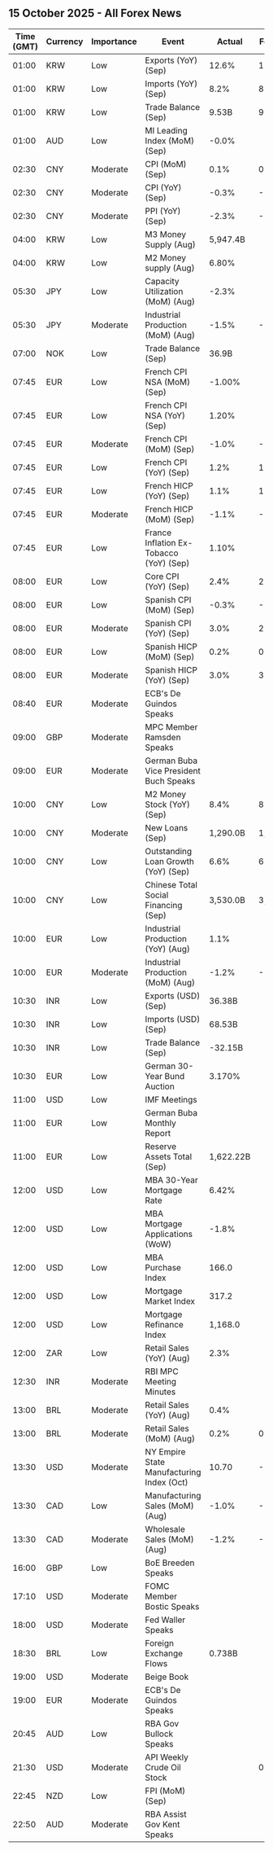 ## 15 October 2025 - All Forex News

| Time (GMT) | Currency | Importance | Event | Actual | Forecast | Previous |
|------|----------|------------|-------|--------|----------|----------|
| 01:00 | KRW | Low | Exports (YoY) (Sep) | 12.6% | 12.7% | 1.2% |
| 01:00 | KRW | Low | Imports (YoY) (Sep) | 8.2% | 8.2% | -4.1% |
| 01:00 | KRW | Low | Trade Balance (Sep) | 9.53B | 9.56B | 6.51B |
| 01:00 | AUD | Low | MI Leading Index (MoM) (Sep) | -0.0% |  | -0.1% |
| 02:30 | CNY | Moderate | CPI (MoM) (Sep) | 0.1% | 0.2% | 0.0% |
| 02:30 | CNY | Moderate | CPI (YoY) (Sep) | -0.3% | -0.2% | -0.4% |
| 02:30 | CNY | Moderate | PPI (YoY) (Sep) | -2.3% | -2.3% | -2.9% |
| 04:00 | KRW | Low | M3 Money Supply (Aug) | 5,947.4B |  | 5,906.8B |
| 04:00 | KRW | Low | M2 Money supply (Aug) | 6.80% |  | 6.40% |
| 05:30 | JPY | Low | Capacity Utilization (MoM) (Aug) | -2.3% |  | -1.1% |
| 05:30 | JPY | Moderate | Industrial Production (MoM) (Aug) | -1.5% | -1.2% | -1.2% |
| 07:00 | NOK | Low | Trade Balance (Sep) | 36.9B |  | 59.9B |
| 07:45 | EUR | Low | French CPI NSA (MoM) (Sep) | -1.00% |  | -1.00% |
| 07:45 | EUR | Low | French CPI NSA (YoY) (Sep) | 1.20% |  | 1.20% |
| 07:45 | EUR | Moderate | French CPI (MoM) (Sep) | -1.0% | -1.0% | 0.4% |
| 07:45 | EUR | Low | French CPI (YoY) (Sep) | 1.2% | 1.2% | 0.9% |
| 07:45 | EUR | Low | French HICP (YoY) (Sep) | 1.1% | 1.1% | 0.8% |
| 07:45 | EUR | Moderate | French HICP (MoM) (Sep) | -1.1% | -1.1% | -1.1% |
| 07:45 | EUR | Low | France Inflation Ex-Tobacco (YoY) (Sep) | 1.10% |  | 0.80% |
| 08:00 | EUR | Low | Core CPI (YoY) (Sep) | 2.4% | 2.3% | 2.4% |
| 08:00 | EUR | Low | Spanish CPI (MoM) (Sep) | -0.3% | -0.4% | 0.0% |
| 08:00 | EUR | Moderate | Spanish CPI (YoY) (Sep) | 3.0% | 2.9% | 2.7% |
| 08:00 | EUR | Low | Spanish HICP (MoM) (Sep) | 0.2% | 0.1% | 0.0% |
| 08:00 | EUR | Moderate | Spanish HICP (YoY) (Sep) | 3.0% | 3.0% | 2.7% |
| 08:40 | EUR | Moderate | ECB's De Guindos Speaks |  |  |  |
| 09:00 | GBP | Moderate | MPC Member Ramsden Speaks |  |  |  |
| 09:00 | EUR | Moderate | German Buba Vice President Buch Speaks |  |  |  |
| 10:00 | CNY | Low | M2 Money Stock (YoY) (Sep) | 8.4% | 8.5% | 8.8% |
| 10:00 | CNY | Moderate | New Loans (Sep) | 1,290.0B | 1,460.0B | 590.0B |
| 10:00 | CNY | Low | Outstanding Loan Growth (YoY) (Sep) | 6.6% | 6.7% | 6.8% |
| 10:00 | CNY | Low | Chinese Total Social Financing (Sep) | 3,530.0B | 3,320.0B | 2,570.0B |
| 10:00 | EUR | Low | Industrial Production (YoY) (Aug) | 1.1% |  | 2.0% |
| 10:00 | EUR | Moderate | Industrial Production (MoM) (Aug) | -1.2% | -1.6% | 0.5% |
| 10:30 | INR | Low | Exports (USD) (Sep) | 36.38B |  | 35.10B |
| 10:30 | INR | Low | Imports (USD) (Sep) | 68.53B |  | 61.59B |
| 10:30 | INR | Low | Trade Balance (Sep) | -32.15B |  | -26.49B |
| 10:30 | EUR | Low | German 30-Year Bund Auction | 3.170% |  | 3.250% |
| 11:00 | USD | Low | IMF Meetings |  |  |  |
| 11:00 | EUR | Low | German Buba Monthly Report |  |  |  |
| 11:00 | EUR | Low | Reserve Assets Total (Sep) | 1,622.22B |  | 1,507.84B |
| 12:00 | USD | Low | MBA 30-Year Mortgage Rate | 6.42% |  | 6.43% |
| 12:00 | USD | Low | MBA Mortgage Applications (WoW) | -1.8% |  | -4.7% |
| 12:00 | USD | Low | MBA Purchase Index | 166.0 |  | 170.6 |
| 12:00 | USD | Low | Mortgage Market Index | 317.2 |  | 323.1 |
| 12:00 | USD | Low | Mortgage Refinance Index | 1,168.0 |  | 1,180.2 |
| 12:00 | ZAR | Low | Retail Sales (YoY) (Aug) | 2.3% |  | 5.7% |
| 12:30 | INR | Moderate | RBI MPC Meeting Minutes |  |  |  |
| 13:00 | BRL | Moderate | Retail Sales (YoY) (Aug) | 0.4% |  | 1.2% |
| 13:00 | BRL | Moderate | Retail Sales (MoM) (Aug) | 0.2% | 0.2% | -0.2% |
| 13:30 | USD | Moderate | NY Empire State Manufacturing Index (Oct) | 10.70 | -1.80 | -8.70 |
| 13:30 | CAD | Low | Manufacturing Sales (MoM) (Aug) | -1.0% | -1.5% | 2.2% |
| 13:30 | CAD | Moderate | Wholesale Sales (MoM) (Aug) | -1.2% | -1.3% | 1.7% |
| 16:00 | GBP | Low | BoE Breeden Speaks |  |  |  |
| 17:10 | USD | Moderate | FOMC Member Bostic Speaks |  |  |  |
| 18:00 | USD | Moderate | Fed Waller Speaks |  |  |  |
| 18:30 | BRL | Low | Foreign Exchange Flows | 0.738B |  | -1.056B |
| 19:00 | USD | Moderate | Beige Book |  |  |  |
| 19:00 | EUR | Moderate | ECB's De Guindos Speaks |  |  |  |
| 20:45 | AUD | Low | RBA Gov Bullock Speaks |  |  |  |
| 21:30 | USD | Moderate | API Weekly Crude Oil Stock |  | 0.120M | 2.780M |
| 22:45 | NZD | Low | FPI (MoM) (Sep) |  |  | 0.3% |
| 22:50 | AUD | Moderate | RBA Assist Gov Kent Speaks |  |  |  |
